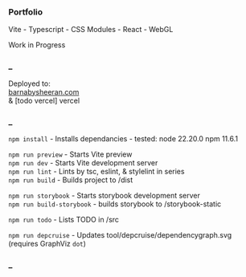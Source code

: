 ### Portfolio 
Vite - Typescript - CSS Modules - React - WebGL
  
Work in Progress  
  
### _

Deployed to:  
[barnabysheeran.com](http://barnabysheeran.com)  
&
[todo vercel] vercel


### _

`npm install` - Installs dependancies - tested: node 22.20.0 npm 11.6.1  

`npm run preview` - Starts Vite preview  
`npm run dev` - Starts Vite development server  
`npm run lint` - Lints by tsc, eslint, & stylelint in series  
`npm run build` - Builds project to /dist  

`npm run storybook` - Starts storybook development server  
`npm run build-storybook` - builds storybook to /storybook-static  

`npm run todo` - Lists TODO in /src  

`npm run depcruise` - Updates tool/depcruise/dependencygraph.svg (requires GraphViz `dot`)  

### _
